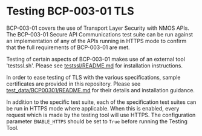 # Testing BCP-003-01 TLS

BCP-003-01 covers the use of Transport Layer Security with NMOS APIs. The BCP-003-01 Secure API Communications test suite can be run against an implementation of any of the APIs running in HTTPS mode to confirm that the full requirements of BCP-003-01 are met.

Testing of certain aspects of BCP-003-01 makes use of an external tool 'testssl.sh'. Please see [testssl/README.md](../testssl/README.md) for installation instructions.

In order to ease testing of TLS with the various specifications, sample certificates are provided in this repository. Please see [test_data/BCP00301/README.md](../test_data/BCP00301/README.md) for their details and installation guidance.

In addition to the specific test suite, each of the specification test suites can be run in HTTPS mode where applicable. When this is enabled, every request which is made by the testing tool will use HTTPS. The configuration parameter `ENABLE_HTTPS` should be set to `True` before running the Testing Tool.
